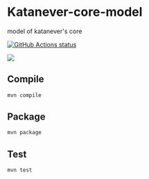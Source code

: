 # Katanever-core-model
model of katanever's core

<a href="https://github.com/jtutzo/katanever-core-model"><img alt="GitHub Actions status" src="https://github.com/jtutzo/katanever-core-model/workflows/Java%20CI/badge.svg"></a>

![](https://github.com/jtutzo/katanever-core-model/workflows/Java%20CI/badge.svg)

## Compile
```bash
mvn compile
```

## Package
```bash
mvn package
```

## Test
```bash
mvn test
```
